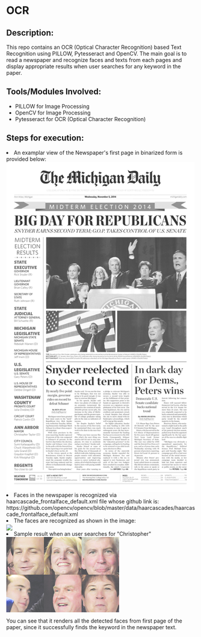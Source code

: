 # OCR
## Description:
This repo contains an OCR (Optical Character Recognition) based Text Recognition using PILLOW, Pytesseract and OpenCV.
The main goal is to read a newspaper and recognize faces and texts from each pages and display appropriate results when user searches for any keyword in the paper.

## Tools/Modules Involved:
<ul>
  <li>  PILLOW for Image Processing </li>
  <li>  OpenCV for Image Processing </li>
  <li> Pytesseract for OCR (Optical Character Recognition) </li>
</ul> 

## Steps for execution:
<li> An examplar view of the Newspaper's first page in binarized form is provided below: </li>

<img src = "./Images/binarized_image.png" width = "500" align = "center"/>

<li> Faces in the newspaper is recognized via haarcascade_frontalface_default.xml file whose github link is: https://github.com/opencv/opencv/blob/master/data/haarcascades/haarcascade_frontalface_default.xml </li>

<li> The faces are recognized as shown in the image: </li>

<img src = "./Images/Faces.png" width = "500" align = "center"/>

<li> Sample result when an user searches for "Christopher" </li>

<img src = "./Images/Sample_result.png" align = "center"/>

You can see that it renders all the detected faces from first page of the paper, since it successfully finds the keyword in the newspaper text.
